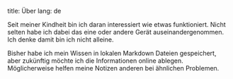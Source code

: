 title: Über
lang: de 

Seit meiner Kindheit bin ich daran interessiert wie etwas funktioniert. Nicht selten habe ich dabei 
das eine oder andere Gerät auseinandergenommen. Ich denke damit bin ich nicht alleine. 

Bisher habe ich mein Wissen in lokalen Markdown Dateien gespeichert, aber zukünftig möchte ich 
die Informationen online ablegen. Möglicherweise helfen meine Notizen anderen 
bei ähnlichen Problemen. 




